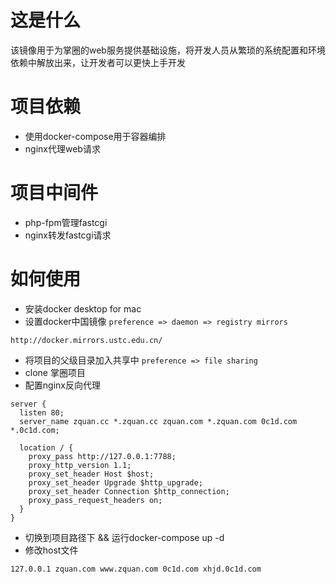 # 这是什么
该镜像用于为掌圈的web服务提供基础设施，将开发人员从繁琐的系统配置和环境依赖中解放出来，让开发者可以更快上手开发

# 项目依赖
- 使用docker-compose用于容器编排
- nginx代理web请求

# 项目中间件
- php-fpm管理fastcgi
- nginx转发fastcgi请求


# 如何使用
- 安装docker desktop for mac
- 设置docker中国镜像  `preference => daemon => registry mirrors`
```shell
http://docker.mirrors.ustc.edu.cn/
```
- 将项目的父级目录加入共享中 `preference => file sharing`
- clone 掌圈项目
- 配置nginx反向代理
```nginx
server {
  listen 80;
  server_name zquan.cc *.zquan.cc zquan.com *.zquan.com 0c1d.com *.0c1d.com;

  location / {
    proxy_pass http://127.0.0.1:7788;
    proxy_http_version 1.1;
    proxy_set_header Host $host;
    proxy_set_header Upgrade $http_upgrade;
    proxy_set_header Connection $http_connection;
    proxy_pass_request_headers on;
  }
}
```
- 切换到项目路径下 && 运行docker-compose up -d
- 修改host文件
```
127.0.0.1 zquan.com www.zquan.com 0c1d.com xhjd.0c1d.com
```
